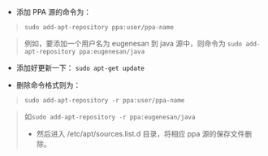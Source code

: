 + 添加 PPA 源的命令为：
> `sudo add-apt-repository ppa:user/ppa-name`

> 例如，要添加一个用户名为 eugenesan 到 java 源中，则命令为
> `sudo add-apt-repository ppa:eugenesan/java`

+ 添加好更新一下： `sudo apt-get update`

+ 删除命令格式则为：
> `sudo add-apt-repository -r ppa:user/ppa-name`

> 如`sudo add-apt-repository -r ppa:eugenesan/java`
> + 然后进入 /etc/apt/sources.list.d 目录，将相应 ppa 源的保存文件删除。
